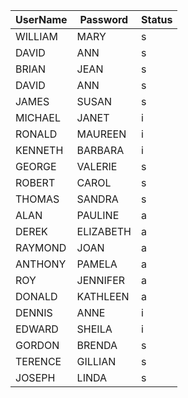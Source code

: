 |UserName	|Password	|Status
|---------- |---------- |------|
|WILLIAM	|MARY	    |s
|DAVID	    |ANN	    |s
|BRIAN	    |JEAN	    |s
|DAVID	    |ANN	    |s
|JAMES	    |SUSAN	    |s
|MICHAEL	|JANET	    |i
|RONALD	    |MAUREEN	|i
|KENNETH	|BARBARA	|i
|GEORGE	    |VALERIE	|s
|ROBERT	    |CAROL	    |s
|THOMAS	    |SANDRA	    |s
|ALAN	    |PAULINE	|a
|DEREK	    |ELIZABETH	|a
|RAYMOND	|JOAN	    |a
|ANTHONY	|PAMELA	    |a
|ROY	    |JENNIFER	|a
|DONALD	    |KATHLEEN	|a
|DENNIS	    |ANNE	    |i
|EDWARD	    |SHEILA	    |i
|GORDON	    |BRENDA	    |s
|TERENCE	|GILLIAN	|s
|JOSEPH	    |LINDA	    |s
